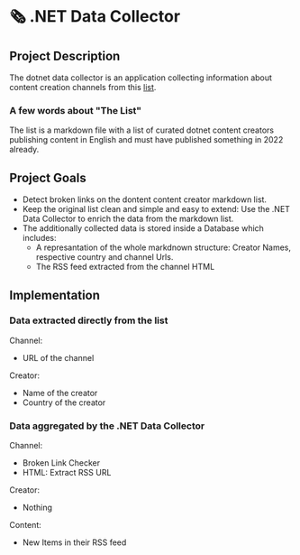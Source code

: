 
# 🗞️ .NET Data Collector

## Project Description

The dotnet data collector is an application collecting information about content creation channels from this [list](https://github.com/matthiasjost/dotnet-content-creators).

### A few words about "The List"
The list is a markdown file with a list of curated dotnet content creators publishing content in English and must have published something in 2022 already.

## Project Goals

* Detect broken links on the dontent content creator markdown list.
* Keep the original list clean and simple and easy to extend: Use the .NET Data Collector to enrich the data from the markdown list.
* The additionally collected data is stored inside a Database which includes:
  * A represantation of the whole markdnown structure: Creator Names, respective country and channel Urls.
  * The RSS feed extracted from the channel HTML 

## Implementation

### Data extracted directly from the list

Channel:
* URL of the channel 

Creator:
* Name of the creator
* Country of the creator

### Data aggregated by the .NET Data Collector

Channel:
* Broken Link Checker
* HTML: Extract RSS URL

Creator:
* Nothing

Content:
* New Items in their RSS feed


